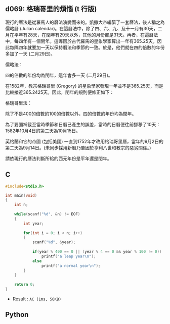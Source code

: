 ## d069: 格瑞哥里的煩惱 (t 行版)
現行的曆法是從羅馬人的曆法演變而來的。凱撒大帝編纂了一套曆法，後人稱之為儒略曆 (Julian calendar)。在這曆法中，除了四、六、九、及十一月有30天，二月在平年有28天，在閏年有29天以外，其他的月份都是31天。再者，在這曆法中，每四年有一個閏年。這導因於古代羅馬的星象學家算出一年有365.25天，因此每隔四年就要加一天以保持曆法和季節的一致。於是，他們就在四的倍數的年份多加了一天 (二月29日)。

儒略法：

四的倍數的年份均為閏年，這年會多一天 (二月29日)。

在1582年，教宗格瑞哥里 (Gregory) 的星象學家發現一年並不是365.25天，而是比較接近365.2425天。因此，閏年的規則便修正如下：

格瑞哥里法：

除了不是400的倍數的100的倍數以外，四的倍數的年份均為閏年。

為了要彌補截至當時季節和日曆已產生的誤差，當時的日曆便往前挪移了10天：1582年10月4日的第二天為10月15日。

英格蘭和它的帝國 (包括美國) 一直到1752年才改用格瑞哥里曆，當年的9月2日的第二天為9月14日。(未同步採用新曆乃肇因於亨利八世和教宗的惡劣關係。)

請依現行的曆法判斷所給的西元年份是平年還是閏年。

## C
```C
#include<stdio.h>

int main(void)
{
	int n;
	
	while(scanf("%d", &n) != EOF)
	{
		int year;
		
		for(int i = 0; i < n; i++)
		{
			scanf("%d", &year);
			
			if(year % 400 == 0 || (year % 4 == 0 && year % 100 != 0))
				printf("a leap year\n");
			else
				printf("a normal year\n");
		}
	}
	
	return 0;
}
```
 * Result : `AC (1ms, 56KB)`

## Python
